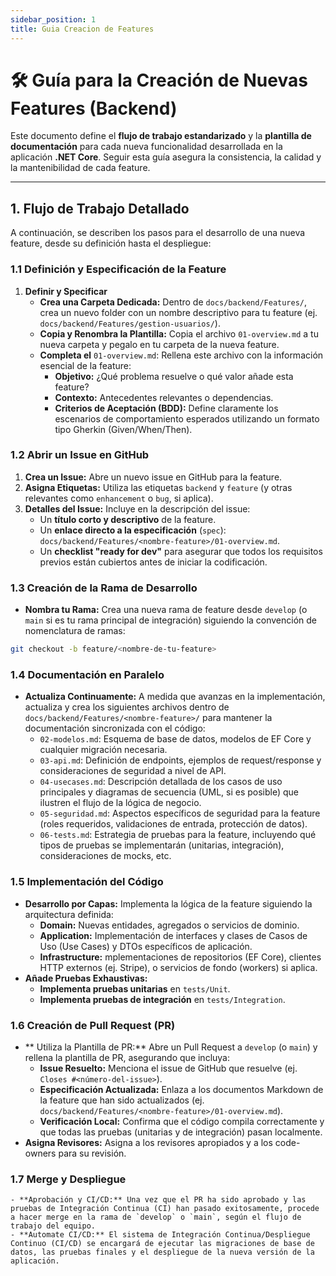 ```yaml
---
sidebar_position: 1
title: Guia Creacion de Features
---
```


# 🛠 Guía para la Creación de Nuevas Features (Backend)

Este documento define el **flujo de trabajo estandarizado** y la **plantilla de documentación** para cada nueva funcionalidad desarrollada en la aplicación **.NET Core**. Seguir esta guía asegura la consistencia, la calidad y la mantenibilidad de cada feature.

---

## 1. Flujo de Trabajo Detallado
A continuación, se describen los pasos para el desarrollo de una nueva feature, desde su definición hasta el despliegue:

### 1.1 Definición y Especificación de la Feature

1. **Definir y Specificar**  
   - **Crea una Carpeta Dedicada:** Dentro de `docs/backend/Features/`, crea un nuevo folder con un nombre descriptivo para tu feature (ej. `docs/backend/Features/gestion-usuarios/`).
   - **Copia y Renombra la Plantilla:** Copia el archivo `01-overview.md` a tu nueva carpeta y pegalo en tu carpeta de la nueva feature.  
   - **Completa el** `01-overview.md`: Rellena este archivo con la información esencial de la feature:
      - **Objetivo:** ¿Qué problema resuelve o qué valor añade esta feature?
      - **Contexto:** Antecedentes relevantes o dependencias.
      - **Criterios de Aceptación (BDD):** Define claramente los escenarios de comportamiento esperados utilizando un formato tipo Gherkin (Given/When/Then).

### 1.2 **Abrir un Issue en GitHub**  
   1. **Crea un Issue:** Abre un nuevo issue en GitHub para la feature.
   2. **Asigna Etiquetas:** Utiliza las etiquetas `backend` y `feature` (y otras relevantes como `enhancement` o `bug`, si aplica).  
   3. **Detalles del Issue:** Incluye en la descripción del issue:
      - Un **título corto y descriptivo** de la feature.
      - Un **enlace directo a la especificación** (`spec`): `docs/backend/Features/<nombre-feature>/01-overview.md`. 
      - Un **checklist "ready for dev"** para asegurar que todos los requisitos previos están cubiertos antes de iniciar la codificación.

### 1.3 **Creación de la Rama de Desarrollo**  
   - **Nombra tu Rama:** Crea una nueva rama de feature desde `develop` (o `main` si es tu rama principal de integración) siguiendo la convención de nomenclatura de ramas:
   ```bash
   git checkout -b feature/<nombre-de-tu-feature>
   ```
### 1.4 **Documentación en Paralelo**

   - **Actualiza Continuamente:** A medida que avanzas en la implementación, actualiza y crea los siguientes archivos dentro de `docs/backend/Features/<nombre-feature>/` para mantener la documentación sincronizada con el código:
     - `02-modelos.md`: Esquema de base de datos, modelos de EF Core y cualquier migración necesaria.
     - `03-api.md`: Definición de endpoints, ejemplos de request/response y consideraciones de seguridad a nivel de API.
     - `04-usecases.md`: Descripción detallada de los casos de uso principales y diagramas de secuencia (UML, si es posible) que ilustren el flujo de la lógica de negocio.
     - `05-seguridad.md`: Aspectos específicos de seguridad para la feature (roles requeridos, validaciones de entrada, protección de datos).
     - `06-tests.md`: Estrategia de pruebas para la feature, incluyendo qué tipos de pruebas se implementarán (unitarias, integración), consideraciones de mocks, etc.

### 1.5 **Implementación del Código**
   - **Desarrollo por Capas:** Implementa la lógica de la feature siguiendo la arquitectura definida:
      - **Domain:**  Nuevas entidades, agregados o servicios de dominio.
      - **Application:** Implementación de interfaces y clases de Casos de Uso (Use Cases) y DTOs específicos de aplicación.
      - **Infrastructure:** mplementaciones de repositorios (EF Core), clientes HTTP externos (ej. Stripe), o servicios de fondo (workers) si aplica.
   - **Añade Pruebas Exhaustivas:**
      - **Implementa pruebas unitarias** en `tests/Unit`.
      - **Implementa pruebas de integración** en `tests/Integration`.

### 1.6 **Creación de Pull Request (PR)**
   - ** Utiliza la Plantilla de PR:** Abre un Pull Request a `develop` (o `main`) y rellena la plantilla de PR, asegurando que incluya:
      - **Issue Resuelto:** Menciona el issue de GitHub que resuelve (ej. `Closes #<número-del-issue>`).
      - **Especificación Actualizada:** Enlaza a los documentos Markdown de la feature que han sido actualizados (ej. `docs/backend/Features/<nombre-feature>/01-overview.md`).
      - **Verificación Local:** Confirma que el código compila correctamente y que todas las pruebas (unitarias y de integración) pasan localmente.
   - **Asigna Revisores:** Asigna a los revisores apropiados y a los code-owners para su revisión.

### 1.7 **Merge y Despliegue**
    - **Aprobación y CI/CD:** Una vez que el PR ha sido aprobado y las pruebas de Integración Continua (CI) han pasado exitosamente, procede a hacer merge en la rama de `develop` o `main`, según el flujo de trabajo del equipo.
    - **Automate CI/CD:** El sistema de Integración Continua/Despliegue Continuo (CI/CD) se encargará de ejecutar las migraciones de base de datos, las pruebas finales y el despliegue de la nueva versión de la aplicación.

